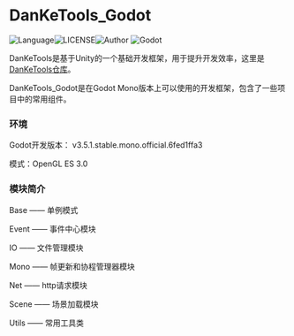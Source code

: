 # DanKeTools_Godot

![Language](https://img.shields.io/badge/Language-Csharp-C#)![LICENSE](https://img.shields.io/badge/LICENSE-Apache--2.0-yellow)![Author](https://img.shields.io/badge/Author-DanKe-blue) ![Godot](https://img.shields.io/badge/Godot-v3.5.1.mono-red)

DanKeTools是基于Unity的一个基础开发框架，用于提升开发效率，这里是[DanKeTools仓库](https://github.com/DanKE123abc/DanKeTools/)。

DanKeTools_Godot是在Godot Mono版本上可以使用的开发框架，包含了一些项目中的常用组件。

### 环境

Godot开发版本： v3.5.1.stable.mono.official.6fed1ffa3

模式：OpenGL ES 3.0

### 模块简介

Base —— 单例模式

Event —— 事件中心模块

IO —— 文件管理模块

Mono —— 帧更新和协程管理器模块

Net —— http请求模块

Scene —— 场景加载模块

Utils —— 常用工具类

